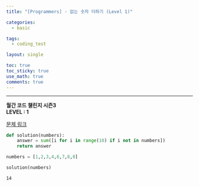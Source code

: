 ```yaml
---
title: "[Programmers] - 없는 숫자 더하기 (Level 1)"

categories:
  - basic

tags:
  - coding_test

layout: single

toc: true
toc_sticky: true
use_math: true
comments: true
---
```


---
**월간 코드 챌린지 시즌3**  
**LEVEL : 1**

[문제 링크](https://programmers.co.kr/learn/courses/30/lessons/86051)


```python
def solution(numbers):
    answer = sum([i for i in range(10) if i not in numbers])
    return answer

```


```python
numbers = [1,2,3,4,6,7,8,0]
```


```python
solution(numbers)
```




    14
